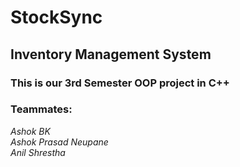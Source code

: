 # StockSync
## Inventory Management System
### This is our 3rd Semester OOP project in C++
### Teammates:
*Ashok BK*<br>
*Ashok Prasad Neupane*<br>
*Anil Shrestha*<br>

